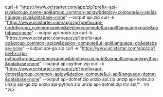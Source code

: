 curl -k "https://www.ocistarter.com/app/zip?prefix=api-java&group_name=api&group_common=apigw&deploy=compute&ui=api&language=java&database=none" --output api.zip
curl -k "https://www.ocistarter.com/app/zip?prefix=api-node&group_common=apigw&deploy=compute&ui=api&language=node&database=none" --output api-node.zip
curl -k "https://www.ocistarter.com/app/zip?prefix=api-go&group_common=apigw&deploy=compute&ui=api&language=go&database=none" --output api-go.zip
curl -k "https://www.ocistarter.com/app/zip?prefix=api-python&group_common=apigw&deploy=compute&ui=api&language=python&database=none" --output api-python.zip
curl -k "https://www.ocistarter.com/app/zip?prefix=api-dotnet&group_common=apigw&deploy=compute&ui=api&language=dotnet&database=none" --output api-dotnet.zip
unzip api.zip
unzip api-node.zip
unzip api-go.zip
unzip api-python.zip
unzip api-dotnet.zip
mv api/* .
rm *.zip

